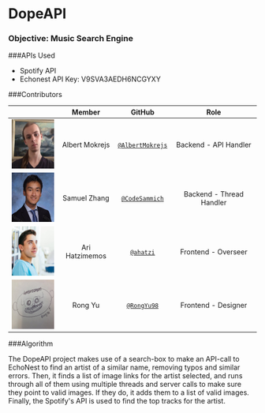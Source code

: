 # DopeAPI

### Objective: Music Search Engine

###APIs Used

- Spotify API
- Echonest API Key: V9SVA3AEDH6NCGYXY



###Contributors

|                                       |   **Member**   |                   **GitHub**                 |            **Role**            |
|---------------------------------------|:--------------:|:--------------------------------------------:|:------------------------------:|
| <img src="images/albert.jpg" width="100" height="100" /> | Albert Mokrejs   |[`@AlbertMokrejs`](https://github.com/AlbertMokrejs)        | Backend - API Handler  |
| <img src="images/samuel.jpg" width="100" height="100" /> | Samuel Zhang |[`@CodeSammich`](https://github.com/CodeSammich)    | Backend - Thread Handler  |
| <img src="images/ari.jpg" width="100" height="100" /> | Ari Hatzimemos    |[`@ahatzi`](https://github.com/ahatzi)| Frontend - Overseer |
| <img src="images/rong.jpg" width="100" height="100" />  | Rong Yu  |[`@RongYu98`](https://github.com/RongYu98)        | Frontend - Designer  |

###Algorithm

The DopeAPI project makes use of a search-box to make an API-call to EchoNest to find an artist of a similar name, removing typos and similar errors. Then, it finds a list of image links for the artist selected, and runs through all of them using multiple threads and server calls to make sure they point to valid images. If they do, it adds them to a list of valid images. Finally, the Spotify's API is used to find the top tracks for the artist.
